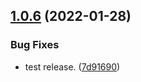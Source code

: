 ## [1.0.6](https://github.com/aamir1995/clamp.ts/compare/v1.0.5...v1.0.6) (2022-01-28)


### Bug Fixes

* test release. ([7d91690](https://github.com/aamir1995/clamp.ts/commit/7d91690cdbf0b70108ab69434a597970bf585b33))
